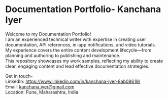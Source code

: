 # Documentation Portfolio- Kanchana Iyer

Welcome to my Documentation Portfolio!  
I am an experienced technical writer with expertise in creating user documentation, API references, in-app notifications, and video tutorials.  
My experience covers the entire content development lifecycle—from planning and authoring to publishing and maintenance.  
This repository showcases my work samples, reflecting my ability to create clear, engaging content and lead effective documentation strategies.

Get in touch-  
LinkedIn: https://www.linkedin.com/in/kanchana-iyer-8ab08619/  
Email: kanchana.iyer@gmail.com  
Location: Pune, Maharashtra, India



